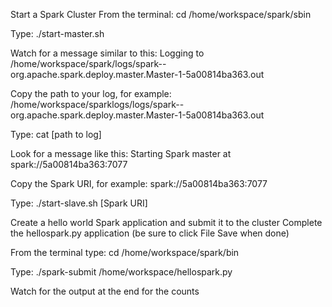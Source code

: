 Start a Spark Cluster
From the terminal: cd /home/workspace/spark/sbin

Type: ./start-master.sh

Watch for a message similar to this: Logging to /home/workspace/spark/logs/spark--org.apache.spark.deploy.master.Master-1-5a00814ba363.out

Copy the path to your log, for example: /home/workspace/sparklogs/logs/spark--org.apache.spark.deploy.master.Master-1-5a00814ba363.out

Type: cat [path to log]

Look for a message like this: Starting Spark master at spark://5a00814ba363:7077

Copy the Spark URI, for example: spark://5a00814ba363:7077

Type: ./start-slave.sh [Spark URI]

Create a hello world Spark application and submit it to the cluster
Complete the hellospark.py application (be sure to click File Save when done)

From the terminal type: cd /home/workspace/spark/bin

Type: ./spark-submit /home/workspace/hellospark.py

Watch for the output at the end for the counts
